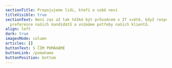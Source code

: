 ```yaml
---
sectionTitle: Propojujeme lidi, kteří o sobě neví
titleVisible: true
sectionText: Není zas až tak těžké být průvodcem v IT světě, když respektujeme
  preference našich kandidátů a vnímáme potřeby našich klientů.
align: left
dark: true
imagesMode: column
articles: []
buttonText: S ČÍM POMÁHÁME
buttonLink: /pomahame
buttonPosition: bottom
---
```

